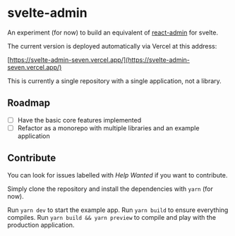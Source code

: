 # svelte-admin

An experiment (for now) to build an equivalent of [react-admin](https://marmelab.com/react-admin) for svelte.

The current version is deployed automatically via Vercel at this address:

[https://svelte-admin-seven.vercel.app/](https://svelte-admin-seven.vercel.app/)

This is currently a single repository with a single application, not a library.

## Roadmap

- [ ] Have the basic core features implemented
- [ ] Refactor as a monorepo with multiple libraries and an example application

## Contribute

You can look for issues labelled with _Help Wanted_ if you want to contribute.

Simply clone the repository and install the dependencies with `yarn` (for now).

Run `yarn dev` to start the example app.
Run `yarn build` to ensure everything compiles.
Run `yarn build && yarn preview` to compile and play with the production application.
